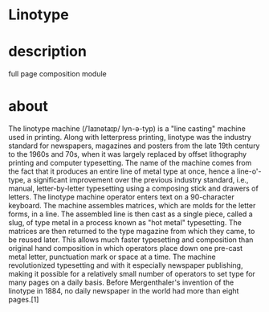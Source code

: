 Linotype
========

# description

full page composition module

# about

The linotype machine (/ˈlaɪnətaɪp/ lyn-ə-typ) is a "line casting" machine used in printing. Along with letterpress printing, linotype was the industry standard for newspapers, magazines and posters from the late 19th century to the 1960s and 70s, when it was largely replaced by offset lithography printing and computer typesetting. The name of the machine comes from the fact that it produces an entire line of metal type at once, hence a line-o'-type, a significant improvement over the previous industry standard, i.e., manual, letter-by-letter typesetting using a composing stick and drawers of letters.  The linotype machine operator enters text on a 90-character keyboard. The machine assembles matrices, which are molds for the letter forms, in a line. The assembled line is then cast as a single piece, called a slug, of type metal in a process known as "hot metal" typesetting. The matrices are then returned to the type magazine from which they came, to be reused later. This allows much faster typesetting and composition than original hand composition in which operators place down one pre-cast metal letter, punctuation mark or space at a time.  The machine revolutionized typesetting and with it especially newspaper publishing, making it possible for a relatively small number of operators to set type for many pages on a daily basis. Before Mergenthaler's invention of the linotype in 1884, no daily newspaper in the world had more than eight pages.[1]



